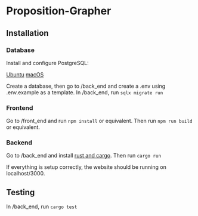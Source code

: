 # Proposition-Grapher

## Installation

### Database
Install and configure PostgreSQL:

[Ubuntu](https://ubuntu.com/server/docs/databases-postgresql)
[macOS](https://www.postgresql.org/download/macosx/)

Create a database, then go to /back_end and create a .env using .env.example as a template.
In /back_end, run ```sqlx migrate run```
### Frontend
Go to /front_end and run ```npm install``` or equivalent.
Then run ```npm run build``` or equivalent.
### Backend
Go to /back_end and install [rust and cargo](https://doc.rust-lang.org/cargo/getting-started/installation.html).
Then run ```cargo run```

If everything is setup correctly, the website should be running on localhost/3000.

## Testing
In /back_end, run ```cargo test```
